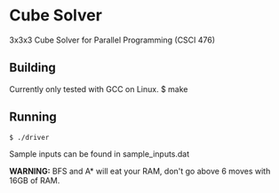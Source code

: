 # Cube Solver

3x3x3 Cube Solver for Parallel Programming (CSCI 476)

**Building**
----------------------------------
Currently only tested with GCC on Linux.
    $ make

**Running**
----------------------------------
    $ ./driver

Sample inputs can be found in sample_inputs.dat

**WARNING:** BFS and A* will eat your RAM, don't go above 6 moves with 16GB of RAM.
